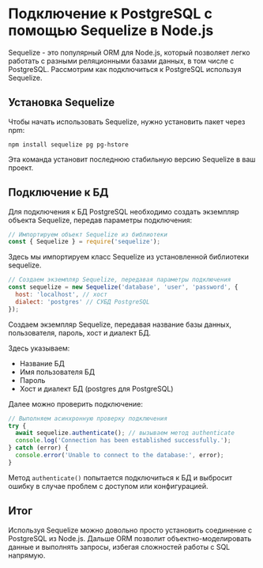 # Подключение к PostgreSQL с помощью Sequelize в Node.js

Sequelize - это популярный ORM для Node.js, который позволяет легко работать с разными реляционными базами данных, в том числе с PostgreSQL. Рассмотрим как подключиться к PostgreSQL используя Sequelize.

## Установка Sequelize

Чтобы начать использовать Sequelize, нужно установить пакет через npm:

```
npm install sequelize pg pg-hstore
```

Эта команда установит последнюю стабильную версию Sequelize в ваш проект.

## Подключение к БД

Для подключения к БД PostgreSQL необходимо создать экземпляр объекта Sequelize, передав параметры подключения:

```js
// Импортируем объект Sequelize из библиотеки
const { Sequelize } = require('sequelize');
```

Здесь мы импортируем класс Sequelize из установленной библиотеки sequelize.

```js
// Создаем экземпляр Sequelize, передавая параметры подключения  
const sequelize = new Sequelize('database', 'user', 'password', {
  host: 'localhost', // хост
  dialect: 'postgres' // СУБД PostgreSQL 
});
```

Создаем экземпляр Sequelize, передавая название базы данных, пользователя, пароль, хост и диалект БД.

Здесь указываем:
- Название БД
- Имя пользователя БД  
- Пароль
- Хост и диалект БД (postgres для PostgreSQL)

Далее можно проверить подключение:

```js 
// Выполняем асинхронную проверку подключения
try {
  await sequelize.authenticate(); // вызываем метод authenticate
  console.log('Connection has been established successfully.'); 
} catch (error) {
  console.error('Unable to connect to the database:', error);
}
```

Метод `authenticate()` попытается подключиться к БД и выбросит ошибку в случае проблем с доступом или конфигурацией.

## Итог

Используя Sequelize можно довольно просто установить соединение с PostgreSQL из Node.js. Дальше ORM позволит объектно-моделировать данные и выполнять запросы, избегая сложностей работы с SQL напрямую.
